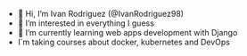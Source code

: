 - 👋 Hi, I’m Ivan Rodriguez (@IvanRodriguez98)
- 👀 I’m interested in everything I guess
- 🌱 I’m currently learning web apps development with Django
- I´m taking courses about docker, kubernetes and DevOps

<!---
IvanRodriguez98/IvanRodriguez98 is a ✨ special ✨ repository because its `README.md` (this file) appears on your GitHub profile.
You can click the Preview link to take a look at your changes.
--->
